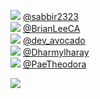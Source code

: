 
 ![](http://pbs.twimg.com/profile_images/1373133813522395140/ZrTsAvJ5_normal.jpg) [@sabbir2323](https://twitter.com/sabbir2323)<br>![](http://pbs.twimg.com/profile_images/973451409050890240/55EFRDZH_normal.jpg) [@BrianLeeCA](https://twitter.com/BrianLeeCA)<br>![](http://pbs.twimg.com/profile_images/1217762908882468864/n9oa2hd1_normal.jpg) [@dev_avocado](https://twitter.com/dev_avocado)<br>![](http://pbs.twimg.com/profile_images/1366697357266542667/csxP2qIg_normal.jpg) [@Dharmylharay](https://twitter.com/Dharmylharay)<br>![](http://pbs.twimg.com/profile_images/1368675730083753989/2GrqwtR2_normal.jpg) [@PaeTheodora](https://twitter.com/PaeTheodora)<br> 

![](https://visitor-badge.laobi.icu/badge?page_id=ponder)
